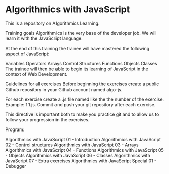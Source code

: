 # Algorithmics with JavaScript
This is a repository on Algorithmics Learning.

Training goals
Algorithmics is the very base of the developer job. We will learn it with the JavaScript language.

At the end of this training the trainee will have mastered the following aspect of JavaScript:

Variables
Operators
Arrays
Control Structures
Functions
Objects
Classes
The trainee will then be able to begin its learning of JavaScript in the context of Web Development.

Guidelines for all exercises
Before beginning the exercises create a public Github repository in your Github account named algo-js.

For each exercise create a .js file named like the the number of the exercise. Example: 1.1.js. Commit and push your git repository after each exercise.

This directive is important both to make you practice git and to allow us to follow your progression in the exercises.

Program:

Algorithmics with JavaScript 01 - Introduction
Algorithmics with JavaScript 02 - Control structures
Algorithmics with JavaScript 03 - Arrays
Algorithmics with JavaScript 04 - Functions
Algorithmics with JavaScript 05 - Objects
Algorithmics with JavaScript 06 - Classes
Algorithmics with JavaScript 07 - Extra exercises
Algorithmics with JavaScript Special 01 - Debugger
